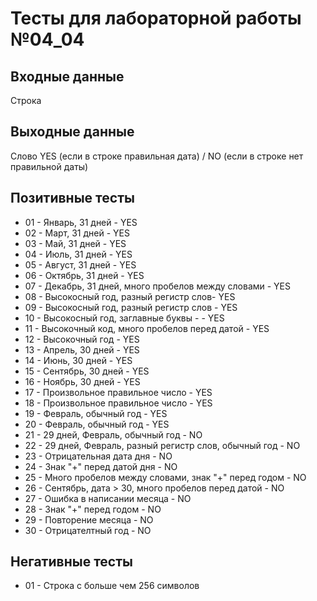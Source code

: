 # Тесты для лабораторной работы №04_04

## Входные данные
Строка

## Выходные данные
Слово YES (если в строке правильная дата) / NO (если в строке нет правильной даты)

## Позитивные тесты
- 01 - Январь, 31 дней - YES
- 02 - Март, 31 дней - YES
- 03 - Май, 31 дней - YES
- 04 - Июль, 31 дней - YES
- 05 - Август, 31 дней - YES
- 06 - Октябрь, 31 дней - YES
- 07 - Декабрь, 31 дней, много пробелов между словами - YES
- 08 - Высокосный год, разный регистр слов- YES
- 09 - Высокосный год, разный регистр слов - YES
- 10 - Высокосный год, заглавные буквы - - YES
- 11 - Высокочный код, много пробелов перед датой - YES
- 12 - Высокочный год - YES
- 13 - Апрель, 30 дней - YES
- 14 - Июнь, 30 дней - YES
- 15 - Сентябрь, 30 дней - YES
- 16 - Ноябрь, 30 дней - YES
- 17 - Произвольное правильное число - YES
- 18 - Произвольное правильное число - YES
- 19 - Февраль, обычный год - YES
- 20 - Февраль, обычный год - YES
- 21 - 29 дней, Февраль, обычный год - NO
- 22 - 29 дней, Февраль, разный регистр слов, обычный год - NO
- 23 - Отрицательная дата дня - NO
- 24 - Знак "+" перед датой дня - NO
- 25 - Много пробелов между словами, знак "+" перед годом - NO
- 26 - Сентябрь, дата > 30, много пробелов перед датой - NO
- 27 - Ошибка в написании месяца - NO
- 28 - Знак "+" перед годом - NO
- 29 - Повторение месяца - NO
- 30 - Отрицателтный год - NO

## Негативные тесты
- 01 - Строка с больше чем 256 символов